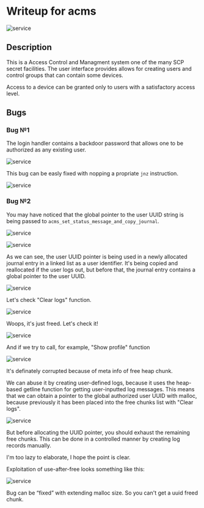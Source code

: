 # Writeup for acms

![service](img/preview.png)

## Description

This is a Access Control and Managment system one of the many SCP secret facilities. The user interface provides allows for creating users and control groups that can contain some devices.

Access to a device can be granted only to users with a satisfactory access level.

## Bugs

### Bug №1

The login handler contains a backdoor password that allows one to be authorized as any existing user.

![service](img/bug_1.png)

This bug can be easly fixed with nopping a propriate ```jnz``` instruction.

![service](img/fix_1.png)

### Bug №2

You may have noticed that the global pointer to the user UUID string is being passed to  ```acms_set_status_message_and_copy_journal```. 

![service](img/bug_2_1.png)

![service](img/bug_2_2.png)

As we can see, the user UUID pointer is being used in a newly allocated journal entry in a linked list as a user identifier. It's being copied and reallocated if the user logs out, but before that, the journal entry contains a global pointer to the user UUID.

![service](img/bug_2_3.png)

Let's check "Clear logs" function.

![service](img/bug_2_4.png)

Woops, it's just freed. Let's check it!

![service](img/bug_2_5.png)

And if we try to call, for example, "Show profile" function

![service](img/bug_2_6.png)

It's definately corrupted because of meta info of free heap chunk.

We can abuse it by creating user-defined logs, because it uses the heap-based getline function for getting user-inputted log messages. This means that we can obtain a pointer to the global authorized user UUID with malloc, because previously it has been placed into the free chunks list with "Clear logs".

![service](img/bug_2_7.png)

But before allocating the UUID pointer, you should exhaust the remaining free chunks. This can be done in a controlled manner by creating log records manually.

I'm too lazy to elaborate, I hope the point is clear.

Exploitation of use-after-free looks something like this:

![service](img/uaf.gif)

Bug can be “fixed” with extending malloc size. So you can't get a uuid freed chunk. 